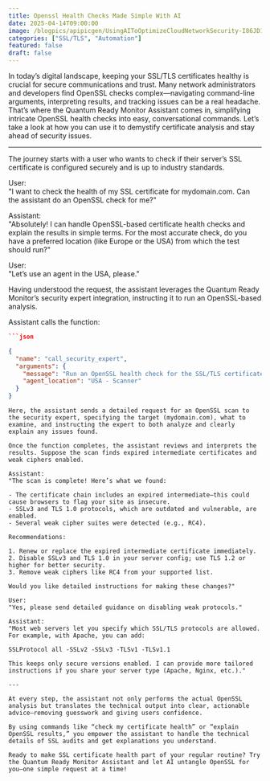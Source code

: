 ```yaml
---
title: Openssl Health Checks Made Simple With AI
date: 2025-04-14T09:00:00
image: /blogpics/apipicgen/UsingAIToOptimizeCloudNetworkSecurity-I86JD1C3MI.jpg
categories: ["SSL/TLS", "Automation"]
featured: false
draft: false
---
```

In today’s digital landscape, keeping your SSL/TLS certificates healthy is crucial for secure communications and trust. Many network administrators and developers find OpenSSL checks complex—navigating command-line arguments, interpreting results, and tracking issues can be a real headache. That’s where the Quantum Ready Monitor Assistant comes in, simplifying intricate OpenSSL health checks into easy, conversational commands. Let’s take a look at how you can use it to demystify certificate analysis and stay ahead of security issues.

---

The journey starts with a user who wants to check if their server’s SSL certificate is configured securely and is up to industry standards.

User:  
"I want to check the health of my SSL certificate for mydomain.com. Can the assistant do an OpenSSL check for me?"

Assistant:  
"Absolutely! I can handle OpenSSL-based certificate health checks and explain the results in simple terms. For the most accurate check, do you have a preferred location (like Europe or the USA) from which the test should run?"

User:  
"Let’s use an agent in the USA, please."

Having understood the request, the assistant leverages the Quantum Ready Monitor’s security expert integration, instructing it to run an OpenSSL-based analysis.

Assistant calls the function:
```json
```json

{
  "name": "call_security_expert",
  "arguments": {
    "message": "Run an OpenSSL health check for the SSL/TLS certificate on mydomain.com. Include checks for protocol support, certificate validity, chain of trust, and weak cipher suites. Explain detected issues and provide recommendations. I am authorized to perform this action.",
    "agent_location": "USA - Scanner"
  }
}
```
```
Here, the assistant sends a detailed request for an OpenSSL scan to the security expert, specifying the target (mydomain.com), what to examine, and instructing the expert to both analyze and clearly explain any issues found.

Once the function completes, the assistant reviews and interprets the results. Suppose the scan finds expired intermediate certificates and weak ciphers enabled.

Assistant:  
"The scan is complete! Here’s what we found:

- The certificate chain includes an expired intermediate—this could cause browsers to flag your site as insecure.  
- SSLv3 and TLS 1.0 protocols, which are outdated and vulnerable, are enabled.  
- Several weak cipher suites were detected (e.g., RC4).

Recommendations:

1. Renew or replace the expired intermediate certificate immediately.
2. Disable SSLv3 and TLS 1.0 in your server config; use TLS 1.2 or higher for better security.
3. Remove weak ciphers like RC4 from your supported list.

Would you like detailed instructions for making these changes?"

User:  
"Yes, please send detailed guidance on disabling weak protocols."

Assistant:  
"Most web servers let you specify which SSL/TLS protocols are allowed. For example, with Apache, you can add:

SSLProtocol all -SSLv2 -SSLv3 -TLSv1 -TLSv1.1

This keeps only secure versions enabled. I can provide more tailored instructions if you share your server type (Apache, Nginx, etc.)."

---

At every step, the assistant not only performs the actual OpenSSL analysis but translates the technical output into clear, actionable advice—removing guesswork and giving users confidence.

By using commands like “check my certificate health” or “explain OpenSSL results,” you empower the assistant to handle the technical details of SSL audits and get explanations you understand.

Ready to make SSL certificate health part of your regular routine? Try the Quantum Ready Monitor Assistant and let AI untangle OpenSSL for you—one simple request at a time!